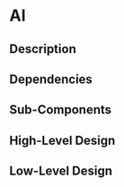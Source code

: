 # AI

## Description

## Dependencies

## Sub-Components

## High-Level Design

## Low-Level Design
